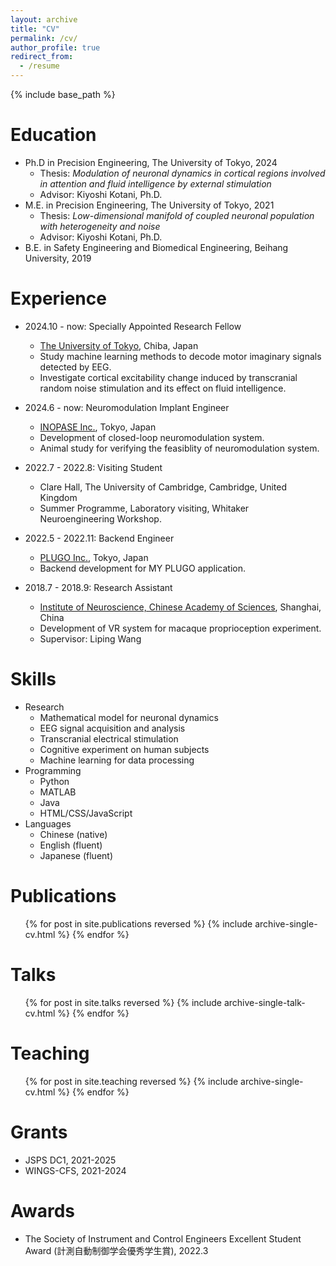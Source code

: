 ```yaml
---
layout: archive
title: "CV"
permalink: /cv/
author_profile: true
redirect_from:
  - /resume
---
```


{% include base_path %}

Education
======
* Ph.D in Precision Engineering, The University of Tokyo, 2024
  * Thesis: <em>Modulation of neuronal dynamics in cortical regions involved in attention and fluid intelligence by external stimulation</em>
  * Advisor: Kiyoshi Kotani, Ph.D.
* M.E. in Precision Engineering, The University of Tokyo, 2021
  * Thesis: <em>Low-dimensional manifold of coupled neuronal population with heterogeneity and noise</em>
  * Advisor: Kiyoshi Kotani, Ph.D.
* B.E. in Safety Engineering and Biomedical Engineering, Beihang University, 2019 

Experience
======
* 2024.10 - now: Specially Appointed Research Fellow
  * [The University of Tokyo](https://neuron.t.u-tokyo.ac.jp/mbb/home_en/), Chiba, Japan
  * Study machine learning methods to decode motor imaginary signals detected by EEG.
  * Investigate cortical excitability change induced by transcranial random noise stimulation and its effect on fluid intelligence.

* 2024.6 - now: Neuromodulation Implant Engineer
  * [INOPASE Inc.](https://www.inopase.com/), Tokyo, Japan
  * Development of closed-loop neuromodulation system.
  * Animal study for verifying the feasiblity of neuromodulation system.

* 2022.7 - 2022.8: Visiting Student
  * Clare Hall, The University of Cambridge, Cambridge, United Kingdom
  * Summer Programme, Laboratory visiting, Whitaker Neuroengineering Workshop.

* 2022.5 - 2022.11: Backend Engineer
  * [PLUGO Inc.](https://plugo.co.jp/en/), Tokyo, Japan
  * Backend development for MY PLUGO application.

* 2018.7 - 2018.9: Research Assistant
  * [Institute of Neuroscience, Chinese Academy of Sciences](http://english.cebsit.cas.cn/lab/wangliping/people/), Shanghai, China
  * Development of VR system for macaque proprioception experiment.
  * Supervisor: Liping Wang

Skills
======
* Research
  * Mathematical model for neuronal dynamics
  * EEG signal acquisition and analysis
  * Transcranial electrical stimulation
  * Cognitive experiment on human subjects
  * Machine learning for data processing
* Programming
  * Python
  * MATLAB
  * Java
  * HTML/CSS/JavaScript
* Languages
  * Chinese (native)
  * English (fluent)
  * Japanese (fluent)

Publications
======
  <ul>{% for post in site.publications reversed %}
    {% include archive-single-cv.html %}
  {% endfor %}</ul>
  
Talks
======
  <ul>{% for post in site.talks reversed %}
    {% include archive-single-talk-cv.html  %}
  {% endfor %}</ul>
  
Teaching
======
  <ul>{% for post in site.teaching reversed %}
    {% include archive-single-cv.html %}
  {% endfor %}</ul>
  
Grants
======
* JSPS DC1, 2021-2025
* WINGS-CFS, 2021-2024

Awards
======
* The Society of Instrument and Control Engineers Excellent Student Award (計測自動制御学会優秀学生賞), 2022.3